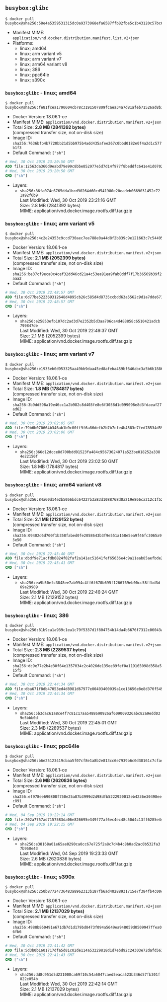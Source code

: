 ## `busybox:glibc`

```console
$ docker pull busybox@sha256:58e4a5359531315dc0a9373968efa6587ffb82fbe5c1b43120c57bc6c63a56c8
```

-	Manifest MIME: `application/vnd.docker.distribution.manifest.list.v2+json`
-	Platforms:
	-	linux; amd64
	-	linux; arm variant v5
	-	linux; arm variant v7
	-	linux; arm64 variant v8
	-	linux; 386
	-	linux; ppc64le
	-	linux; s390x

### `busybox:glibc` - linux; amd64

```console
$ docker pull busybox@sha256:fe81fcea1790604cb78c3191507809fcaea34a7d81afeb71526ad8b138f81268
```

-	Docker Version: 18.06.1-ce
-	Manifest MIME: `application/vnd.docker.distribution.manifest.v2+json`
-	Total Size: **2.8 MB (2841392 bytes)**  
	(compressed transfer size, not on-disk size)
-	Image ID: `sha256:7636bfb4b7720bb21d5bb975b4add435afee267c0bbd0182e0f4a2d1c577b1f3`
-	Default Command: `["sh"]`

```dockerfile
# Wed, 30 Oct 2019 23:20:50 GMT
ADD file:12563da360d9eabd79e99c8bbe852977e5d7d14f977f8beddfc641e41d07025a in / 
# Wed, 30 Oct 2019 23:20:50 GMT
CMD ["sh"]
```

-	Layers:
	-	`sha256:86fa074c6765dda1bcd90264d60cd541980e20eadeb0669031452c721a92f6b9`  
		Last Modified: Wed, 30 Oct 2019 23:21:16 GMT  
		Size: 2.8 MB (2841392 bytes)  
		MIME: application/vnd.docker.image.rootfs.diff.tar.gzip

### `busybox:glibc` - linux; arm variant v5

```console
$ docker pull busybox@sha256:4c2e24353c9ccd730aec7ee788e0a44d8f2b839c9e121663c7c54495008ca64f
```

-	Docker Version: 18.06.1-ce
-	Manifest MIME: `application/vnd.docker.distribution.manifest.v2+json`
-	Total Size: **2.1 MB (2052399 bytes)**  
	(compressed transfer size, not on-disk size)
-	Image ID: `sha256:be37cf9eca0c4cef32dd46cd21a4c53ea91ea9fab0ddf7f17b36569b39f2aaa2`
-	Default Command: `["sh"]`

```dockerfile
# Wed, 30 Oct 2019 22:48:57 GMT
ADD file:6d77be522369312648d4895cb26c585d4d8735ccbdd63a5562c9d1a7dde6710c in / 
# Wed, 30 Oct 2019 22:48:57 GMT
CMD ["sh"]
```

-	Layers:
	-	`sha256:e25853efb107dc2ad3d7e2352b5d3aa706ca4d488858c6510421adcb799847de`  
		Last Modified: Wed, 30 Oct 2019 22:49:37 GMT  
		Size: 2.1 MB (2052399 bytes)  
		MIME: application/vnd.docker.image.rootfs.diff.tar.gzip

### `busybox:glibc` - linux; arm variant v7

```console
$ docker pull busybox@sha256:e1935eb0d953325aa49bb9daa45ed8afeba459bf646abc3a5b6b18860bea4d6b
```

-	Docker Version: 18.06.1-ce
-	Manifest MIME: `application/vnd.docker.distribution.manifest.v2+json`
-	Total Size: **1.8 MB (1784817 bytes)**  
	(compressed transfer size, not on-disk size)
-	Image ID: `sha256:3b9dd598a19e46cc1a2b982c8d403fe8e6f3058d1d099098e8d3fdaeaf27ad62`
-	Default Command: `["sh"]`

```dockerfile
# Wed, 30 Oct 2019 23:02:05 GMT
ADD file:79b6b070664b346ab1b9c00ff9f6a86defb2b7b7cfe4b4583e7fed78534d5925 in / 
# Wed, 30 Oct 2019 23:02:06 GMT
CMD ["sh"]
```

-	Layers:
	-	`sha256:366d12dcce8d700bdd01523fa484c95673624071a523be018252a3384e22150f`  
		Last Modified: Wed, 30 Oct 2019 23:02:50 GMT  
		Size: 1.8 MB (1784817 bytes)  
		MIME: application/vnd.docker.image.rootfs.diff.tar.gzip

### `busybox:glibc` - linux; arm64 variant v8

```console
$ docker pull busybox@sha256:84a60d14e2b5056bdc64227b3a83d1088768d0a219e866ca212c1f527a04bb22
```

-	Docker Version: 18.06.1-ce
-	Manifest MIME: `application/vnd.docker.distribution.manifest.v2+json`
-	Total Size: **2.1 MB (2129152 bytes)**  
	(compressed transfer size, not on-disk size)
-	Image ID: `sha256:09402d6d700f1b358fabed0fe2058643b3f9e551a168e5ea9f46fc3065a95e50`
-	Default Command: `["sh"]`

```dockerfile
# Wed, 30 Oct 2019 22:45:40 GMT
ADD file:dbdf9e71acfdb6824f02faf2a141ec51641fef65636e4c9a11eab85aefbde23f in / 
# Wed, 30 Oct 2019 22:45:41 GMT
CMD ["sh"]
```

-	Layers:
	-	`sha256:ea9b50efc3848ee7ab994c4ff6f670b695f1266769eb00cc58ffbd3d69a29989`  
		Last Modified: Wed, 30 Oct 2019 22:46:24 GMT  
		Size: 2.1 MB (2129152 bytes)  
		MIME: application/vnd.docker.image.rootfs.diff.tar.gzip

### `busybox:glibc` - linux; 386

```console
$ docker pull busybox@sha256:81b9ca1a939c1ea1c79f5337d1f804754b14da4b6676f7312c06043a68ef0026
```

-	Docker Version: 18.06.1-ce
-	Manifest MIME: `application/vnd.docker.distribution.manifest.v2+json`
-	Total Size: **2.3 MB (2289537 bytes)**  
	(compressed transfer size, not on-disk size)
-	Image ID: `sha256:dc9e77e2b4e30f64e1357034c2c4026de135ee89fef0a119165098d358a515f5`
-	Default Command: `["sh"]`

```dockerfile
# Wed, 30 Oct 2019 22:44:34 GMT
ADD file:dba671f8db47053ed4d8981d67977e00403400039a1ce13656e8e8d370f5496d in / 
# Wed, 30 Oct 2019 22:44:34 GMT
CMD ["sh"]
```

-	Layers:
	-	`sha256:5b3dac61a8ce4f7c81c17aa5488690926af609009326abc82a9edd039e5bbb0d`  
		Last Modified: Wed, 30 Oct 2019 22:45:01 GMT  
		Size: 2.3 MB (2289537 bytes)  
		MIME: application/vnd.docker.image.rootfs.diff.tar.gzip

### `busybox:glibc` - linux; ppc64le

```console
$ docker pull busybox@sha256:b6e25123419cbaa5f07cf8e1a8b2e813cc6e7939b6c0d38161c7cfa435dbdc8d
```

-	Docker Version: 18.06.1-ce
-	Manifest MIME: `application/vnd.docker.distribution.manifest.v2+json`
-	Total Size: **2.6 MB (2620836 bytes)**  
	(compressed transfer size, not on-disk size)
-	Image ID: `sha256:ef978ee690808f750e25a87b3999d2d98dfb5222920012eb4236e30498eec891`
-	Default Command: `["sh"]`

```dockerfile
# Wed, 04 Sep 2019 19:22:14 GMT
ADD file:202a7757ad7157583da06e826695e349f77af6ec4ec48c50d4c13ff6285e4404 in / 
# Wed, 04 Sep 2019 19:22:15 GMT
CMD ["sh"]
```

-	Layers:
	-	`sha256:e38168a01e65ae0290ca0cc67e725f2a8c7d4b4c8b0ad2ac0b532fa37b960e43`  
		Last Modified: Wed, 04 Sep 2019 19:23:33 GMT  
		Size: 2.6 MB (2620836 bytes)  
		MIME: application/vnd.docker.image.rootfs.diff.tar.gzip

### `busybox:glibc` - linux; s390x

```console
$ docker pull busybox@sha256:250b87724736483a8962313b187fb6ad40288931715e7f384fb4c00c4819046f
```

-	Docker Version: 18.06.1-ce
-	Manifest MIME: `application/vnd.docker.distribution.manifest.v2+json`
-	Total Size: **2.1 MB (2137029 bytes)**  
	(compressed transfer size, not on-disk size)
-	Image ID: `sha256:4988b860491e671db7d1d179bd8473f094a5649ea948059d0509947ffea06fb6`
-	Default Command: `["sh"]`

```dockerfile
# Wed, 30 Oct 2019 22:41:42 GMT
ADD file:5d3b0b1601717dfa5d81c02de114a53229818d1d7ebd92c24303e72dafd56139 in / 
# Wed, 30 Oct 2019 22:41:43 GMT
CMD ["sh"]
```

-	Layers:
	-	`sha256:dd8c951d5d231008ca69f10c54a6047caed5eaca523b346d57fb301f822e054b`  
		Last Modified: Wed, 30 Oct 2019 22:42:14 GMT  
		Size: 2.1 MB (2137029 bytes)  
		MIME: application/vnd.docker.image.rootfs.diff.tar.gzip
